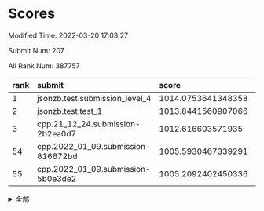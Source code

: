 # Scores

Modified Time: 2022-03-20 17:03:27

Submit Num: 207

All Rank Num: 387757

| rank |               submit               |       score        |       sigma        | pk_num |
| :--- | :--------------------------------- | :----------------- | :----------------- | :----- |
| 1    | jsonzb.test.submission_level_4     | 1014.0753641348358 | 0.8075389782965933 | 7491   |
| 2    | jsonzb.test.test_1                 | 1013.8441560907066 | 0.8328483530602383 | 7493   |
| 3    | cpp.21_12_24.submission-2b2ea0d7   | 1012.616603571935  | 0.8001067277932531 | 7492   |
| 54   | cpp.2022_01_09.submission-816672bd | 1005.5930467339291 | 0.7422635056395922 | 7493   |
| 55   | cpp.2022_01_09.submission-5b0e3de2 | 1005.2092402450336 | 0.7303181403487105 | 7494   |


<details>
<summary>全部</summary>

| rank |                 submit                 |       score        |       sigma        | pk_num |
| :--- | :------------------------------------- | :----------------- | :----------------- | :----- |
| 1    | jsonzb.test.submission_level_4         | 1014.0753641348358 | 0.8075389782965933 | 7491   |
| 2    | jsonzb.test.test_1                     | 1013.8441560907066 | 0.8328483530602383 | 7493   |
| 3    | cpp.21_12_24.submission-2b2ea0d7       | 1012.616603571935  | 0.8001067277932531 | 7492   |
| 4    | gobigger.level_3.submission_level_3_20 | 1011.6337770079112 | 0.7881295686473762 | 7491   |
| 5    | gobigger.level_3.submission_level_3_2  | 1011.5042234566595 | 0.7822388258191003 | 7494   |
| 6    | gobigger.level_3.submission_level_3_44 | 1011.3315956357694 | 0.7700979747638935 | 7494   |
| 7    | gobigger.level_3.submission_level_3_31 | 1011.211302025505  | 0.770351140552887  | 7496   |
| 8    | gobigger.level_3.submission_level_3_6  | 1011.0007784478164 | 0.7812523174424881 | 7494   |
| 9    | gobigger.level_3.submission_level_3_12 | 1010.9474202096128 | 0.802877921472328  | 7484   |
| 10   | gobigger.level_3.submission_level_3_13 | 1010.822078438316  | 0.7760394241106737 | 7495   |
| 11   | gobigger.level_3.submission_level_3_36 | 1010.7937544995596 | 0.7820453822602909 | 7492   |
| 12   | gobigger.level_3.submission_level_3_9  | 1010.6991664368948 | 0.7819915218121436 | 7495   |
| 13   | gobigger.level_3.submission_level_3_14 | 1010.6940679184947 | 0.7613599541792293 | 7495   |
| 14   | gobigger.level_3.submission_level_3_47 | 1010.599473514996  | 0.7408512307722441 | 7487   |
| 15   | gobigger.level_3.submission_level_3_37 | 1010.5849815264567 | 0.7561157465356217 | 7494   |
| 16   | gobigger.level_3.submission_level_3_33 | 1010.5625408549728 | 0.7512965350304623 | 7490   |
| 17   | gobigger.level_3.submission_level_3_0  | 1010.4880686198486 | 0.7682028577082681 | 7494   |
| 18   | gobigger.level_3.submission_level_3_21 | 1010.4373576263124 | 0.776358296095619  | 7493   |
| 19   | gobigger.level_3.submission_level_3_10 | 1010.3965575202129 | 0.7706388757751806 | 7500   |
| 20   | gobigger.level_3.submission_level_3_45 | 1010.3818863552351 | 0.7792855366029656 | 7497   |
| 21   | gobigger.level_3.submission_level_3_35 | 1010.2556808479388 | 0.7664792851433919 | 7493   |
| 22   | gobigger.level_3.submission_level_3_30 | 1010.1386042130504 | 0.7588094393232755 | 7494   |
| 23   | gobigger.level_3.submission_level_3_25 | 1010.1141194090027 | 0.7838828094012225 | 7492   |
| 24   | gobigger.level_3.submission_level_3_28 | 1010.0470334677009 | 0.7586111429106577 | 7489   |
| 25   | gobigger.level_3.submission_level_3_5  | 1009.9927969622321 | 0.7680539934343833 | 7493   |
| 26   | gobigger.level_3.submission_level_3_1  | 1009.9827275585862 | 0.7515537029878432 | 7491   |
| 27   | gobigger.level_3.submission_level_3_22 | 1009.8710009847956 | 0.7394728350167817 | 7493   |
| 28   | gobigger.level_3.submission_level_3_4  | 1009.8384567921978 | 0.7534334196112702 | 7492   |
| 29   | gobigger.level_3.submission_level_3_16 | 1009.829793947839  | 0.742975965687519  | 7489   |
| 30   | gobigger.level_3.submission_level_3_3  | 1009.8026923406326 | 0.7617844019182014 | 7495   |
| 31   | gobigger.level_3.submission_level_3_18 | 1009.7612617912177 | 0.7535360842921275 | 7492   |
| 32   | gobigger.level_3.submission_level_3_24 | 1009.7549909857693 | 0.7448997036043353 | 7497   |
| 33   | gobigger.level_3.submission_level_3_42 | 1009.7538443334304 | 0.7477370159411914 | 7495   |
| 34   | gobigger.level_3.submission_level_3_15 | 1009.6872824917361 | 0.7668385609678549 | 7490   |
| 35   | gobigger.level_3.submission_level_3_40 | 1009.526560296004  | 0.7610653625303554 | 7495   |
| 36   | gobigger.level_3.submission_level_3_46 | 1009.5048148043536 | 0.7599245182267501 | 7491   |
| 37   | gobigger.level_3.submission_level_3_17 | 1009.4263206322601 | 0.7465760770660352 | 7497   |
| 38   | gobigger.level_3.submission_level_3_49 | 1009.372958298888  | 0.7676273926473846 | 7496   |
| 39   | gobigger.level_3.submission_level_3_34 | 1009.3579746109726 | 0.7546366378015082 | 7497   |
| 40   | gobigger.level_3.submission_level_3_38 | 1009.3325146834585 | 0.7582155199203316 | 7497   |
| 41   | gobigger.level_3.submission_level_3_43 | 1009.3033625298862 | 0.7474032101116298 | 7488   |
| 42   | gobigger.level_3.submission_level_3_39 | 1009.2740724616889 | 0.76337781393398   | 7491   |
| 43   | gobigger.level_3.submission_level_3_27 | 1009.2341568535987 | 0.7552928846398622 | 7494   |
| 44   | gobigger.level_3.submission_level_3_23 | 1009.2133598846169 | 0.7534549401341685 | 7487   |
| 45   | gobigger.level_3.submission_level_3_29 | 1008.9902633084347 | 0.7550216407359421 | 7490   |
| 46   | gobigger.level_3.submission_level_3_7  | 1008.9838517265086 | 0.7658063037689116 | 7493   |
| 47   | gobigger.level_3.submission_level_3_32 | 1008.9447698973466 | 0.7476900798130461 | 7493   |
| 48   | gobigger.level_3.submission_level_3_8  | 1008.7483498977429 | 0.7572615345838986 | 7487   |
| 49   | gobigger.level_3.submission_level_3_41 | 1008.6078278940117 | 0.7400416515155722 | 7493   |
| 50   | gobigger.level_3.submission_level_3_11 | 1008.6037439275764 | 0.7383823935724281 | 7490   |
| 51   | gobigger.level_3.submission_level_3_26 | 1008.3888003545025 | 0.7484515934436679 | 7492   |
| 52   | gobigger.level_3.submission_level_3_19 | 1008.1176824688032 | 0.7445819816899418 | 7492   |
| 53   | gobigger.level_3.submission_level_3_48 | 1008.0498417499448 | 0.7527729345477668 | 7494   |
| 54   | cpp.2022_01_09.submission-816672bd     | 1005.5930467339291 | 0.7422635056395922 | 7493   |
| 55   | cpp.2022_01_09.submission-5b0e3de2     | 1005.2092402450336 | 0.7303181403487105 | 7494   |
| 56   | gobigger.level_1.submission_level_1_19 | 1004.5857764388221 | 0.7197037864399551 | 7498   |
| 57   | gobigger.level_1.submission_level_1_25 | 1004.5250338969412 | 0.7189370399244254 | 7496   |
| 58   | gobigger.level_1.submission_level_1_22 | 1004.4957051542601 | 0.7197981987280562 | 7492   |
| 59   | gobigger.level_1.submission_level_1_45 | 1004.4924849071141 | 0.7149565524058699 | 7485   |
| 60   | gobigger.level_1.submission_level_1_35 | 1004.474191776213  | 0.7212632314062549 | 7493   |
| 61   | gobigger.level_1.submission_level_1_14 | 1004.3467688149611 | 0.7397054407843281 | 7498   |
| 62   | gobigger.level_1.submission_level_1_40 | 1004.1475804015986 | 0.7125647510278801 | 7496   |
| 63   | gobigger.level_1.submission_level_1_11 | 1004.0524324699228 | 0.7239313624923952 | 7495   |
| 64   | gobigger.level_1.submission_level_1_31 | 1004.0428802168582 | 0.7151489913362508 | 7495   |
| 65   | gobigger.level_1.submission_level_1_18 | 1004.0427449296222 | 0.7201696728886847 | 7496   |
| 66   | gobigger.level_1.submission_level_1_47 | 1004.0217582600111 | 0.7102406134856012 | 7494   |
| 67   | gobigger.level_1.submission_level_1_15 | 1003.9852163087191 | 0.7155170001296609 | 7488   |
| 68   | gobigger.level_1.submission_level_1_46 | 1003.9386681143045 | 0.7165003773417105 | 7490   |
| 69   | gobigger.level_1.submission_level_1_4  | 1003.9059907408174 | 0.7291941053698777 | 7490   |
| 70   | gobigger.level_1.submission_level_1_1  | 1003.8888840706809 | 0.7240534248350231 | 7489   |
| 71   | gobigger.level_1.submission_level_1_6  | 1003.7994863991922 | 0.7226508544995834 | 7495   |
| 72   | gobigger.level_1.submission_level_1_8  | 1003.7066763283755 | 0.7168774072303495 | 7493   |
| 73   | gobigger.level_1.submission_level_1_17 | 1003.5318465614542 | 0.7191998624697225 | 7488   |
| 74   | gobigger.level_1.submission_level_1_26 | 1003.4983210403647 | 0.7108031113121492 | 7487   |
| 75   | gobigger.level_1.submission_level_1_12 | 1003.4833172643976 | 0.7043448887738815 | 7491   |
| 76   | gobigger.level_1.submission_level_1_36 | 1003.402495929768  | 0.7234769181973535 | 7495   |
| 77   | gobigger.level_1.submission_level_1_38 | 1003.4021266751356 | 0.7274118226989086 | 7487   |
| 78   | gobigger.level_1.submission_level_1_2  | 1003.3801402730467 | 0.7142296503396243 | 7490   |
| 79   | gobigger.level_1.submission_level_1_28 | 1003.3768750122028 | 0.7207347794056899 | 7501   |
| 80   | gobigger.level_1.submission_level_1_23 | 1003.3743238615299 | 0.7138909618314665 | 7488   |
| 81   | gobigger.level_1.submission_level_1_43 | 1003.363903008554  | 0.7151445277330559 | 7493   |
| 82   | gobigger.level_1.submission_level_1_32 | 1003.3500182275357 | 0.725077888388444  | 7494   |
| 83   | gobigger.level_1.submission_level_1_24 | 1003.3034549679686 | 0.7155411136101829 | 7492   |
| 84   | gobigger.level_1.submission_level_1_42 | 1003.2545649865489 | 0.7130799201094055 | 7494   |
| 85   | gobigger.level_1.submission_level_1_3  | 1003.2327886793986 | 0.7251333891538934 | 7492   |
| 86   | gobigger.level_1.submission_level_1_20 | 1003.2080754534551 | 0.7071099134248915 | 7496   |
| 87   | gobigger.level_1.submission_level_1_5  | 1003.1957048708506 | 0.7251067858900605 | 7487   |
| 88   | gobigger.level_1.submission_level_1_16 | 1003.1343748185773 | 0.7175570214234824 | 7490   |
| 89   | gobigger.level_1.submission_level_1_29 | 1003.0188964136014 | 0.7164517724106108 | 7498   |
| 90   | gobigger.level_1.submission_level_1_27 | 1002.9982897723453 | 0.715880723719805  | 7494   |
| 91   | gobigger.level_1.submission_level_1_39 | 1002.9920395171976 | 0.7232056622193787 | 7490   |
| 92   | gobigger.level_1.submission_level_1_0  | 1002.8918792232096 | 0.702505699668783  | 7489   |
| 93   | gobigger.level_1.submission_level_1_49 | 1002.84260535842   | 0.7237421598956643 | 7494   |
| 94   | gobigger.level_1.submission_level_1_34 | 1002.6483581684412 | 0.7152815270125429 | 7492   |
| 95   | gobigger.level_1.submission_level_1_13 | 1002.6351766982906 | 0.7172290446744809 | 7493   |
| 96   | gobigger.level_1.submission_level_1_9  | 1002.6243296027963 | 0.7150318138432799 | 7492   |
| 97   | gobigger.level_1.submission_level_1_37 | 1002.5951896189462 | 0.7058517115483998 | 7491   |
| 98   | gobigger.level_1.submission_level_1_7  | 1002.3698335249647 | 0.7153853252564171 | 7494   |
| 99   | gobigger.level_1.submission_level_1_48 | 1002.1451538358925 | 0.7246806559011097 | 7492   |
| 100  | gobigger.level_1.submission_level_1_10 | 1002.1310206462325 | 0.703585387472162  | 7494   |
| 101  | gobigger.level_1.submission_level_1_30 | 1002.1027566454959 | 0.7144571026668098 | 7495   |
| 102  | gobigger.level_1.submission_level_1_21 | 1001.9360056776194 | 0.7090876337515334 | 7490   |
| 103  | gobigger.level_1.submission_level_1_44 | 1001.7873183439752 | 0.7062251568270952 | 7492   |
| 104  | gobigger.level_1.submission_level_1_33 | 1001.465523618968  | 0.7181348184083618 | 7495   |
| 105  | gobigger.level_1.submission_level_1_41 | 1001.4623877083059 | 0.7099247793681603 | 7498   |
| 106  | gobigger.random.submission_random_9    | 997.4680820883186  | 0.7050441848486111 | 7497   |
| 107  | gobigger.random.submission_random_4    | 996.7810590132384  | 0.7159182962232444 | 7497   |
| 108  | gobigger.random.submission_random_30   | 996.7458975964055  | 0.6964387252024564 | 7489   |
| 109  | gobigger.random.submission_random_3    | 996.7186337578245  | 0.7130431184445825 | 7492   |
| 110  | gobigger.random.submission_random_46   | 996.7158689391525  | 0.7148561212058671 | 7493   |
| 111  | gobigger.random.submission_random_19   | 996.6811401004468  | 0.7030668049014386 | 7490   |
| 112  | gobigger.random.submission_random_40   | 996.6724173372331  | 0.7016938581183798 | 7493   |
| 113  | gobigger.random.submission_random_1    | 996.5764735029943  | 0.7131151481115574 | 7496   |
| 114  | gobigger.random.submission_random_39   | 996.5127978545386  | 0.703764240900312  | 7492   |
| 115  | gobigger.random.submission_random_27   | 996.5092285445011  | 0.7047698993097559 | 7489   |
| 116  | gobigger.random.submission_random_45   | 996.5005225551482  | 0.711383300662226  | 7492   |
| 117  | gobigger.random.submission_random_13   | 996.4756712977867  | 0.7123211039223613 | 7495   |
| 118  | gobigger.random.submission_random_14   | 996.45947558301    | 0.7160821236204994 | 7496   |
| 119  | gobigger.random.submission_random_8    | 996.3431541946303  | 0.7222701163851906 | 7491   |
| 120  | gobigger.random.submission_random_0    | 996.3335144454943  | 0.718075466933047  | 7495   |
| 121  | gobigger.random.submission_random_2    | 996.315133208203   | 0.7024486334655579 | 7490   |
| 122  | gobigger.random.submission_random_21   | 996.3137778878819  | 0.7147463219540454 | 7490   |
| 123  | gobigger.random.submission_random_31   | 996.270857468488   | 0.718991246863854  | 7491   |
| 124  | gobigger.random.submission_random_37   | 996.2413621609741  | 0.699486715932258  | 7495   |
| 125  | gobigger.random.submission_random_23   | 996.200625115254   | 0.7131018728359333 | 7494   |
| 126  | gobigger.random.submission_random_38   | 996.0795699861626  | 0.7011394015077763 | 7492   |
| 127  | gobigger.random.submission_random_26   | 996.0674445107828  | 0.709346359171971  | 7491   |
| 128  | gobigger.random.submission_random_42   | 996.0399448830291  | 0.7103756187662883 | 7493   |
| 129  | gobigger.random.submission_random_28   | 996.0230827984375  | 0.7073029404527583 | 7498   |
| 130  | gobigger.random.submission_random_44   | 995.9962474535506  | 0.7049530623490678 | 7489   |
| 131  | gobigger.random.submission_random_16   | 995.9883617474395  | 0.7008746406580372 | 7491   |
| 132  | gobigger.random.submission_random_32   | 995.9869300984651  | 0.7064712941442479 | 7494   |
| 133  | gobigger.random.submission_random_48   | 995.970922570991   | 0.7027224961504508 | 7497   |
| 134  | gobigger.random.submission_random_12   | 995.9567184300834  | 0.7103083853129631 | 7493   |
| 135  | gobigger.random.submission_random_25   | 995.9459617598767  | 0.7084013180801572 | 7493   |
| 136  | gobigger.random.submission_random_18   | 995.9268505914634  | 0.7080944795460511 | 7495   |
| 137  | gobigger.random.submission_random_33   | 995.8676280074734  | 0.7178736953518979 | 7489   |
| 138  | gobigger.random.submission_random_49   | 995.8444392781332  | 0.7189733735099365 | 7488   |
| 139  | gobigger.random.submission_random_41   | 995.7715016253699  | 0.6982622110719553 | 7491   |
| 140  | gobigger.random.submission_random_11   | 995.7357918541671  | 0.7093098502828056 | 7497   |
| 141  | gobigger.random.submission_random_6    | 995.6487196497811  | 0.7121983248128866 | 7490   |
| 142  | gobigger.random.submission_random_20   | 995.6472969647766  | 0.7039813484985873 | 7490   |
| 143  | gobigger.random.submission_random_47   | 995.5656534626413  | 0.7184650469811447 | 7499   |
| 144  | gobigger.random.submission_random_34   | 995.534995188933   | 0.699321698191148  | 7494   |
| 145  | gobigger.random.submission_random_5    | 995.4983141385422  | 0.7065617318291851 | 7496   |
| 146  | gobigger.random.submission_random_17   | 995.4286802847013  | 0.7181945219216612 | 7497   |
| 147  | gobigger.random.submission_random_36   | 995.38968888304    | 0.6963594598742227 | 7498   |
| 148  | gobigger.random.submission_random_43   | 995.3482052282496  | 0.7114040513015883 | 7496   |
| 149  | gobigger.random.submission_random_7    | 995.3224014868227  | 0.7024603156404644 | 7493   |
| 150  | gobigger.random.submission_random_29   | 995.277515479488   | 0.7065923153941387 | 7492   |
| 151  | gobigger.random.submission_random_15   | 995.2201669907353  | 0.7087810355302149 | 7492   |
| 152  | gobigger.random.submission_random_10   | 995.2033019334392  | 0.7054319009150648 | 7493   |
| 153  | gobigger.random.submission_random_22   | 994.814764846686   | 0.7362475542783378 | 7495   |
| 154  | gobigger.random.submission_random_35   | 994.4794803666177  | 0.7159512597742623 | 7493   |
| 155  | gobigger.level_2.submission_level_2_35 | 994.1153669469229  | 0.7437065063191356 | 7491   |
| 156  | gobigger.random.submission_random_24   | 994.0893335632097  | 0.7090157919286115 | 7489   |
| 157  | gobigger.level_2.submission_level_2_30 | 993.6325065953004  | 0.7383429786890154 | 7495   |
| 158  | gobigger.level_2.submission_level_2_16 | 993.5908738075639  | 0.7338420451731981 | 7491   |
| 159  | gobigger.level_2.submission_level_2_10 | 993.3524469619447  | 0.7499657015817739 | 7496   |
| 160  | gobigger.level_2.submission_level_2_27 | 993.3465414556753  | 0.7241311555627131 | 7498   |
| 161  | gobigger.level_2.submission_level_2_37 | 993.3067832785224  | 0.7547182757997828 | 7496   |
| 162  | gobigger.level_2.submission_level_2_29 | 993.1992375447121  | 0.738501712437657  | 7493   |
| 163  | gobigger.level_2.submission_level_2_31 | 993.1944930208927  | 0.7374329079659421 | 7492   |
| 164  | gobigger.level_2.submission_level_2_14 | 993.1535554997355  | 0.7371543886001936 | 7496   |
| 165  | gobigger.level_2.submission_level_2_45 | 993.0557955851483  | 0.7281529106122031 | 7494   |
| 166  | gobigger.level_2.submission_level_2_26 | 993.038503780408   | 0.7314331405784389 | 7494   |
| 167  | gobigger.level_2.submission_level_2_23 | 993.0380745790109  | 0.7371724846576609 | 7497   |
| 168  | gobigger.level_2.submission_level_2_42 | 993.004673159445   | 0.7306563561677835 | 7495   |
| 169  | gobigger.level_2.submission_level_2_11 | 992.9970594300069  | 0.7385242699516482 | 7491   |
| 170  | gobigger.level_2.submission_level_2_47 | 992.845829187496   | 0.72038600255064   | 7493   |
| 171  | gobigger.level_2.submission_level_2_32 | 992.7388802843226  | 0.7353119314637304 | 7492   |
| 172  | gobigger.level_2.submission_level_2_39 | 992.6765406345089  | 0.7354580311327693 | 7486   |
| 173  | gobigger.level_2.submission_level_2_21 | 992.639106017183   | 0.7353646422699406 | 7489   |
| 174  | gobigger.level_2.submission_level_2_22 | 992.5825265832076  | 0.7276150642248109 | 7495   |
| 175  | gobigger.level_2.submission_level_2_17 | 992.4567251347468  | 0.7670776751824617 | 7497   |
| 176  | gobigger.level_2.submission_level_2_18 | 992.3669363019874  | 0.7502860380002547 | 7496   |
| 177  | gobigger.level_2.submission_level_2_44 | 992.3508723952513  | 0.7406479957702183 | 7495   |
| 178  | gobigger.level_2.submission_level_2_20 | 992.2974690700864  | 0.7305629002511503 | 7497   |
| 179  | gobigger.level_2.submission_level_2_2  | 992.2959303712227  | 0.7380166074507697 | 7486   |
| 180  | gobigger.level_2.submission_level_2_19 | 992.2842294481505  | 0.7614435418020831 | 7494   |
| 181  | gobigger.level_2.submission_level_2_3  | 992.2758538126116  | 0.7499530023377169 | 7488   |
| 182  | gobigger.level_2.submission_level_2_40 | 992.2567650080933  | 0.7497867826656619 | 7495   |
| 183  | gobigger.level_2.submission_level_2_46 | 992.1106028105432  | 0.7811515678012435 | 7490   |
| 184  | gobigger.level_2.submission_level_2_28 | 992.1045016521118  | 0.7698158493090298 | 7492   |
| 185  | gobigger.level_2.submission_level_2_13 | 992.0644530473718  | 0.7453455458237639 | 7493   |
| 186  | gobigger.level_2.submission_level_2_38 | 992.0444635089236  | 0.7404881648698269 | 7494   |
| 187  | gobigger.level_2.submission_level_2_6  | 992.031699140322   | 0.748510917079742  | 7488   |
| 188  | gobigger.level_2.submission_level_2_4  | 992.0293926586149  | 0.7691579878715435 | 7490   |
| 189  | gobigger.level_2.submission_level_2_5  | 991.9439913366205  | 0.7226107064207837 | 7496   |
| 190  | gobigger.level_2.submission_level_2_24 | 991.8456975287733  | 0.7417818432000781 | 7488   |
| 191  | gobigger.level_2.submission_level_2_49 | 991.7814018600416  | 0.7328644993014105 | 7496   |
| 192  | gobigger.level_2.submission_level_2_41 | 991.7718193219412  | 0.7490869666360698 | 7491   |
| 193  | gobigger.level_2.submission_level_2_9  | 991.7444433344191  | 0.7625434354044728 | 7495   |
| 194  | gobigger.level_2.submission_level_2_0  | 991.6572873425084  | 0.7472303816789014 | 7490   |
| 195  | gobigger.level_2.submission_level_2_1  | 991.6294321491196  | 0.737676678010007  | 7494   |
| 196  | gobigger.level_2.submission_level_2_43 | 991.213708551887   | 0.7672162413279662 | 7494   |
| 197  | gobigger.level_2.submission_level_2_25 | 991.0723581163446  | 0.7595068610267894 | 7491   |
| 198  | gobigger.level_2.submission_level_2_36 | 991.0182079598679  | 0.7579774947033087 | 7494   |
| 199  | gobigger.level_2.submission_level_2_15 | 990.9925828453822  | 0.7493114090318636 | 7496   |
| 200  | gobigger.level_2.submission_level_2_7  | 990.973027831751   | 0.7573759453206694 | 7497   |
| 201  | gobigger.level_2.submission_level_2_12 | 990.9581315456625  | 0.7749733182664862 | 7499   |
| 202  | gobigger.level_2.submission_level_2_34 | 990.5079637640143  | 0.7690348531288722 | 7492   |
| 203  | gobigger.level_2.submission_level_2_33 | 990.2507624211158  | 0.7897459702763301 | 7491   |
| 204  | gobigger.level_2.submission_level_2_48 | 990.0391994261108  | 0.7832685518364008 | 7492   |
| 205  | gobigger.level_2.submission_level_2_8  | 989.1060338269325  | 0.7801832700890582 | 7496   |
| 206  | gobigger.none.submission_none_0        | 976.0376789627007  | 1.4818111674669325 | 7494   |
| 207  | gobigger.none.submission_none_1        | 974.2226708700574  | 1.7011144214626739 | 7490   |

</details>